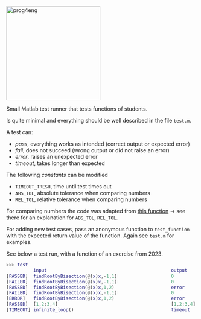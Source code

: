 <img width="249" alt="prog4eng" src="https://user-images.githubusercontent.com/49416778/176197400-31ae2f49-6f28-4035-8483-a02fba8fe3db.png">

Small Matlab test runner that tests functions of students.

Is quite minimal and everything should be well described in the file `test.m`.

A test can:

- _pass_, everything works as intended (correct output or expected error)
- _fail_, does not succeed (wrong output or did not raise an error)
- _error_, raises an unexpected error
- _timeout_, takes longer than expected

The following *constants* can be modified
- `TIMEOUT_TRESH`, time until test times out
- `ABS_TOL`, absolute tolerance when comparing numbers
- `REL_TOL`, relative tolerance when comparing numbers

For comparing numbers the code was adapted from [this function](https://docs.python.org/3/library/math.html#math.isclose) &rarr; see there for an explanation for `ABS_TOL`, `REL_TOL`.

For adding new test cases, pass an anonymous function to `test_function` with the expected return value of the function. Again see `test.m` for examples.

See below a test run, with a function of an exercise from 2023.


```matlab
>>> test
          input                                              output       expected    
[PASSED]  findRootByBisection(@(x)x,-1,1)                    0            0
[FAILED]  findRootByBisection(@(x)x,-1,1)                    0            1
[PASSED]  findRootByBisection(@(x)x,1,2)                     error        error
[FAILED]  findRootByBisection(@(x)x,-1,1)                    0            error
[ERROR]   findRootByBisection(@(x)x,1,2)                     error        0
[PASSED]  [1,2;3,4]                                          [1,2;3,4]    [1,2;3,4]
[TIMEOUT] infinite_loop()                                    timeout      0 
```


